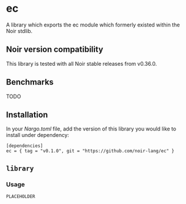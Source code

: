 # ec

A library which exports the ec module which formerly existed within the Noir stdlib.

## Noir version compatibility

This library is tested with all Noir stable releases from v0.36.0.

## Benchmarks

TODO

## Installation

In your _Nargo.toml_ file, add the version of this library you would like to install under dependency:

```
[dependencies]
ec = { tag = "v0.1.0", git = "https://github.com/noir-lang/ec" }
```

## `library`

### Usage

`PLACEHOLDER`
